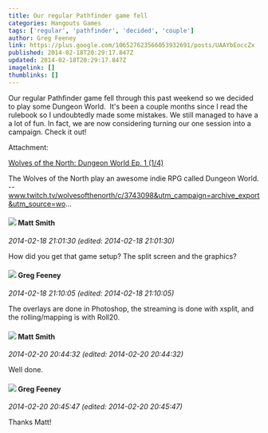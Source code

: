 ```yaml
---
title: Our regular Pathfinder game fell
categories: Hangouts Games
tags: ['regular', 'pathfinder', 'decided', 'couple']
author: Greg Feeney
link: https://plus.google.com/106527623566053932691/posts/UAAYbEoccZx
published: 2014-02-18T20:29:17.847Z
updated: 2014-02-18T20:29:17.847Z
imagelink: []
thumblinks: []
---
```


Our regular Pathfinder game fell through this past weekend so we decided to play some Dungeon World.  It&#39;s been a couple months since I read the rulebook so I undoubtedly made some mistakes. We still managed to have a a lot of fun. In fact, we are now considering turning our one session into a campaign. Check it out!


Attachment:

<a href='http://www.youtube.com/watch?v=pE_b21ChyH4'>Wolves of the North: Dungeon World Ep. 1 (1/4)</a>


The Wolves of the North play an awesome indie RPG called Dungeon World. -- www.twitch.tv/wolvesofthenorth/c/3743098&utm_campaign=archive_export&utm_source=wo...
<div id='comment z13hubuykmu5jzfp204cehsohvfxixcjgng0k'>
  <h4><img src='{{site.baseurl}}//images/avatars/114058978089705547111_photo.jpg'> Matt Smith</h4>
      <p><cite>2014-02-18 21:01:30 (edited: 2014-02-18 21:01:30)</cite></p>
        <p>How did you get that game setup? The split screen and the graphics?</p>
</div>
        

<div id='comment z13hubuykmu5jzfp204cehsohvfxixcjgng0k'>
  <h4><img src='{{site.baseurl}}//images/avatars/106527623566053932691_photo.jpg'> Greg Feeney</h4>
      <p><cite>2014-02-18 21:10:05 (edited: 2014-02-18 21:10:05)</cite></p>
        <p>The overlays are done in Photoshop, the streaming is done with xsplit, and the rolling/mapping is with Roll20.</p>
</div>
        

<div id='comment z13hubuykmu5jzfp204cehsohvfxixcjgng0k'>
  <h4><img src='{{site.baseurl}}//images/avatars/114058978089705547111_photo.jpg'> Matt Smith</h4>
      <p><cite>2014-02-20 20:44:32 (edited: 2014-02-20 20:44:32)</cite></p>
        <p>Well done.</p>
</div>
        

<div id='comment z13hubuykmu5jzfp204cehsohvfxixcjgng0k'>
  <h4><img src='{{site.baseurl}}//images/avatars/106527623566053932691_photo.jpg'> Greg Feeney</h4>
      <p><cite>2014-02-20 20:45:47 (edited: 2014-02-20 20:45:47)</cite></p>
        <p>Thanks Matt!</p>
</div>
        